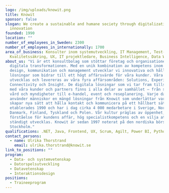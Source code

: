 ```yaml
---
logo: /img/uploads/knowit.png
title: Knowit
sponsor: false
slogan: We create a sustainable and humane society through digitalization and
  innovation
founded: 1990
location: ""
number_of_employees_in_Sweden: 2300
number_of_employees_in_internationally: 1700
area_of_business: Konsulter inom systemutveckling, IT Management, Test- och
  Kvalitetssäkring, UX, IT projektledare, Business Intelligence, Data Warehouse.
about_us: "Vi är ett konsultbolag som stöttar företag och organisationer i den
  digitala transformationen. Med en unik kombination av kompetens inom it,
  design, kommunikation och management utvecklar vi innovativa och hållbara
  lösningar som bidrar till ett högt affärsvärde för våra kunder. Våra tjänster
  utvecklas och levereras av våra fyra affärsområden: Solutions, Experience,
  Connectivity och Insight. De digitala lösningar som vi tar fram tillsammans
  med våra kunder och partners finns i alla delar av samhället – från skola,
  vård och myndigheter till e-handel, event och reseplanering. Varje dag
  använder människor en mängd lösningar från Knowit som underlättar vardagen och
  skapar nya sätt att hålla kontakt och kommunicera på ett hållbart sätt. Knowit
  etablerades 1990 och har i dag cirka 4 000 medarbetare i Sverige, Norge,
  Danmark, Finland, Tyskland och Polen. Vår kultur präglas av öppenhet,
  förståelse för kundens affär, hög specialistkompetens och en vilja att
  ständigt utvecklas. Knowit är sedan 1997 noterat på den nordiska börsen i
  Stockholm."
qualifications: .NET, Java, Frontend, UX, Scrum, Agilt, Power BI, Python, Azure, SAS
contact_persons:
  - name: Ulrika Thorstrand
    email: ulrika.thorstrand@knowit.se
link_to_positions: ""
program:
  - Data- och systemvetenskap
  - Datorspelsutveckling
  - Datavetenskap
  - Interaktionsdesign
positions:
  - Traineeprogram
---
```

